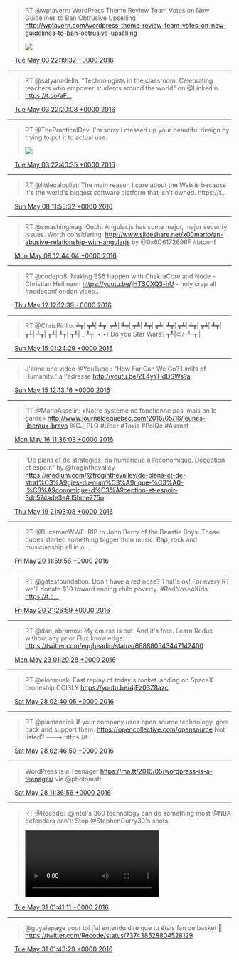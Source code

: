 > RT @wptavern: WordPress Theme Review Team Votes on New Guidelines to Ban Obtrusive Upselling http://wptavern.com/wordpress-theme-review-team-votes-on-new-guidelines-to-ban-obtrusive-upselling
>
> ![](/media/727623656659140608-ChkFJN-VAAAYliG.jpg)

<img src="/media/tweet.ico" width="12" /> [Tue May 03 22:19:32 +0000 2016](https://twitter.com/eduplessis/status/727623656659140608)

----

> RT @satyanadella: "Technologists in the classroom: Celebrating teachers who empower students around the world" on @LinkedIn https://t.co/aF…

<img src="/media/tweet.ico" width="12" /> [Tue May 03 22:20:08 +0000 2016](https://twitter.com/eduplessis/status/727623804214755330)

----

> RT @ThePracticalDev: I'm sorry I messed up your beautiful design by trying to put it to actual use.
>
> ![](/media/727628952257302534-ChinzjeWgAAeS2x.jpg)

<img src="/media/tweet.ico" width="12" /> [Tue May 03 22:40:35 +0000 2016](https://twitter.com/eduplessis/status/727628952257302534)

----

> RT @littlecalculist: The main reason I care about the Web is because it's the world's biggest software platform that isn't owned. https://t…

<img src="/media/tweet.ico" width="12" /> [Sun May 08 11:55:32 +0000 2016](https://twitter.com/eduplessis/status/729278559416627202)

----

> RT @smashingmag: Ouch. Angular.js has some major, major security issues. Worth considering. http://www.slideshare.net/x00mario/an-abusive-relationship-with-angularjs by @0x6D6172696F #btconf

<img src="/media/tweet.ico" width="12" /> [Mon May 09 12:44:04 +0000 2016](https://twitter.com/eduplessis/status/729653161431080960)

----

> RT @codepo8: Making ES6 happen with ChakraCore and Node - Christian Heilmann https://youtu.be/jHTSCXQ3-hU - holy crap all #nodeconflondon video…

<img src="/media/tweet.ico" width="12" /> [Thu May 12 12:12:39 +0000 2016](https://twitter.com/eduplessis/status/730732419272323073)

----

> RT @ChrisPirillo: ┻┳|
> ┳┻|
> ┻┳|
> ┳┻|
> ┻┳|
> ┳┻|
> ┻┳|
> ┳┻|
> ┻┳|
> ┳┻|
> ┻┳|
> ┳┻|
> ┻┳|
> ┳┻|
> ┻┳|
> ┳┻|
> ┻┳|
> ┳┻| _
> ┻┳| •.•) Do you Star Wars?
> ┳┻|⊂ﾉ
> ┻┳|

<img src="/media/tweet.ico" width="12" /> [Sun May 15 01:24:29 +0000 2016](https://twitter.com/eduplessis/status/731656465707089921)

----

> J'aime une vidéo @YouTube : "How Far Can We Go? Limits of Humanity." à l'adresse http://youtu.be/ZL4yYHdDSWs?a.

<img src="/media/tweet.ico" width="12" /> [Sun May 15 12:13:16 +0000 2016](https://twitter.com/eduplessis/status/731819737693458432)

----

> RT @MarioAsselin: «Notre système ne fonctionne pas, mais on le garde» http://www.journaldequebec.com/2016/05/16/jeunes-liberaux-bravo @CJ_PLQ #Uber #Taxis #PolQc #Assnat

<img src="/media/tweet.ico" width="12" /> [Mon May 16 11:36:03 +0000 2016](https://twitter.com/eduplessis/status/732172760299016192)

----

> “De plans et de stratégies, du numérique à l’économique. Déception et espoir.” by @froginthevalley https://medium.com/@froginthevalley/de-plans-et-de-strat%C3%A9gies-du-num%C3%A9rique-%C3%A0-l%C3%A9conomique-d%C3%A9ception-et-espoir-3dc574ade3e#.l5hme775o

<img src="/media/tweet.ico" width="12" /> [Thu May 19 21:03:08 +0000 2016](https://twitter.com/eduplessis/status/733402634690957312)

----

> RT @BucamanWWE: RIP to John Berry of the Beastie Boys. Those dudes started something bigger than music. Rap, rock and musicianship all in o…

<img src="/media/tweet.ico" width="12" /> [Fri May 20 11:59:58 +0000 2016](https://twitter.com/eduplessis/status/733628330415652864)

----

> RT @gatesfoundation: Don't have a red nose? That's ok! For every RT we'll donate $10 toward ending child poverty. #RedNose4Kids https://t.c…

<img src="/media/tweet.ico" width="12" /> [Fri May 20 21:26:59 +0000 2016](https://twitter.com/eduplessis/status/733771025649963008)

----

> RT @dan_abramov: My course is out. And it's free. Learn Redux without any prior Flux knowledge: https://twitter.com/eggheadio/status/668880543447142400

<img src="/media/tweet.ico" width="12" /> [Mon May 23 01:29:28 +0000 2016](https://twitter.com/eduplessis/status/734556823865466882)

----

> RT @elonmusk: Fast replay of today's rocket landing on SpaceX droneship OCISLY
> https://youtu.be/4jEz03Z8azc

<img src="/media/tweet.ico" width="12" /> [Sat May 28 02:40:05 +0000 2016](https://twitter.com/eduplessis/status/736386533998120960)

----

> RT @piamancini: If your company uses open source technology, give back and support them. https://opencollective.com/opensource Not listed? ---&gt; https://t…

<img src="/media/tweet.ico" width="12" /> [Sat May 28 02:46:50 +0000 2016](https://twitter.com/eduplessis/status/736388233098039296)

----

> WordPress is a Teenager https://ma.tt/2016/05/wordpress-is-a-teenager/ via @photomatt

<img src="/media/tweet.ico" width="12" /> [Sat May 28 11:36:56 +0000 2016](https://twitter.com/eduplessis/status/736521636464201729)

----

> RT @Recode: .@intel's 360 technology can do something most @NBA defenders can't: Stop @StephenCurry30's shots.
>
> <video controls><source src="/media/737458873397858308-vD-pBUugw1rMUGmy.mp4">Your browser does not support the video tag.</video>

<img src="/media/tweet.ico" width="12" /> [Tue May 31 01:41:11 +0000 2016](https://twitter.com/eduplessis/status/737458873397858308)

----

> @guyalepage pour toi j'ai entendu dire que tu étais fan de basket 🏀  https://twitter.com/Recode/status/737438528804528129

<img src="/media/tweet.ico" width="12" /> [Tue May 31 01:43:29 +0000 2016](https://twitter.com/eduplessis/status/737459450622185473)
